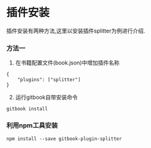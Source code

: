 # 插件安装

插件安装有两种方法,这里以安装插件splitter为例进行介绍.

### 方法一

1. 在书籍配置文件(book.json)中增加插件名称
```
{
    "plugins": ["splitter"]
}
```
2. 运行gitbook自带安装命令

```
gitbook install
```

### 利用npm工具安装

```
npm install --save gitbook-plugin-splitter
```
